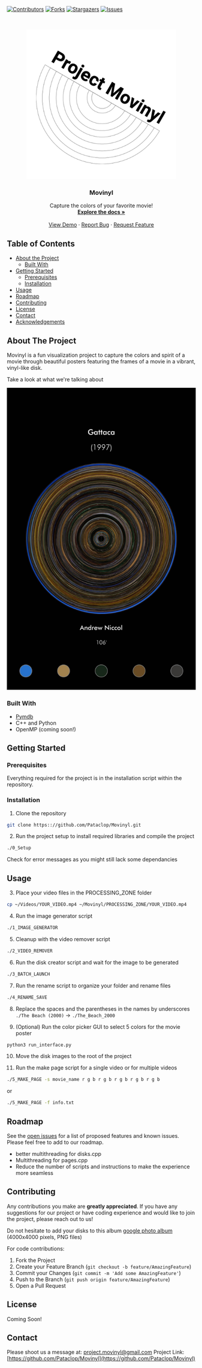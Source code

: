 <!-- PROJECT SHIELDS -->
<!--
*** I'm using markdown "reference style" links for readability.
*** Reference links are enclosed in brackets [ ] instead of parentheses ( ).
*** See the bottom of this document for the declaration of the reference variables
*** for contributors-url, forks-url, etc. This is an optional, concise syntax you may use.
*** https://www.markdownguide.org/basic-syntax/#reference-style-links
-->
[![Contributors][contributors-shield]][contributors-url]
[![Forks][forks-shield]][forks-url]
[![Stargazers][stars-shield]][stars-url]
[![Issues][issues-shield]][issues-url]

<!-- PROJECT LOGO -->
<br />
<p align="center">
  <a href="https://github.com/Pataclop/Movinyl">
    <img src="/logos/movinyl_logo_square_bold.png" alt="Logo" width="400">
  </a>

  <h3 align="center">Movinyl</h3>

  <p align="center">
    Capture the colors of your favorite movie!
    <br />
    <a href="https://github.com/Pataclop/Movinyl"><strong>Explore the docs »</strong></a>
    <br />
    <br />
    <a href="https://github.com/Pataclop/Movinyl">View Demo</a>
    ·
    <a href="https://github.com/Pataclop/Movinyl/issues">Report Bug</a>
    ·
    <a href="https://github.com/Pataclop/Movinyl/issues">Request Feature</a>
  </p>
</p>



<!-- TABLE OF CONTENTS -->
## Table of Contents

* [About the Project](#about-the-project)
  * [Built With](#built-with)
* [Getting Started](#getting-started)
  * [Prerequisites](#prerequisites)
  * [Installation](#installation)
* [Usage](#usage)
* [Roadmap](#roadmap)
* [Contributing](#contributing)
* [License](#license)
* [Contact](#contact)
* [Acknowledgements](#acknowledgements)



<!-- ABOUT THE PROJECT -->
## About The Project

Movinyl is a fun visualization project to capture the colors and spirit of a movie through beautiful posters featuring the frames of a movie in a vibrant, vinyl-like disk.

Take a look at what we're talking about
 
![Example Result](https://github.com/Pataclop/Movinyl/blob/master/example_img/3.jpg)


### Built With
* [Pymdb](https://github.com/dannyarcher/pymdb)
* C++ and Python
* OpenMP (coming soon!)

<!-- GETTING STARTED -->
## Getting Started

### Prerequisites

Everything required for the project is in the installation script within the repository.

### Installation


1. Clone the repository
```sh
git clone https:://github.com/Pataclop/Movinyl.git
```
2. Run the project setup to install required libraries and compile the project
```sh
./0_Setup
```
Check for error messages as you might still lack some dependancies
<!-- USAGE EXAMPLES -->
## Usage

3. Place your video files in the PROCESSING_ZONE folder
```sh
cp ~/Videos/YOUR_VIDEO.mp4 ~/Movinyl/PROCESSING_ZONE/YOUR_VIDEO.mp4
```
4. Run the image generator script
```sh
./1_IMAGE_GENERATOR
```
5. Cleanup with the video remover script
```sh
./2_VIDEO_REMOVER
```
6. Run the disk creator script and wait for the image to be generated
```sh
./3_BATCH_LAUNCH
```
7. Run the rename script to organize your folder and rename files
```sh
./4_RENAME_SAVE
```
8. Replace the spaces and the parentheses in the names by underscores 
```./The Beach (2000)``` -> ```./The_Beach_2000```

9. (Optional) Run the color picker GUI to select 5 colors for the movie poster

```sh
python3 run_interface.py
```
10. Move the disk images to the root of the project

11. Run the make page script for a single video or for multiple videos 
```sh
./5_MAKE_PAGE -s movie_name r g b r g b r g b r g b r g b
```
or
```sh
./5_MAKE_PAGE -f info.txt
```

<!-- ROADMAP -->
## Roadmap

See the [open issues](https://github.com/Pataclop/Movinyl/issues) for a list of proposed features and known issues. Please feel free to add to our roadmap. 

* better multithreading for disks.cpp
* Multithreading for pages.cpp
* Reduce the number of scripts and instructions to make the experience more seamless

<!-- CONTRIBUTING -->
## Contributing

Any contributions you make are **greatly appreciated**. If you have any suggestions for our project or have coding experience and would like to join the project, please reach out to us!

Do not hesitate to add your disks to this album 
[google photo album](https://photos.app.goo.gl/TtnD8yMPEKirk46R6)
(4000x4000 pixels, PNG files)


For code contributions: 

1. Fork the Project
2. Create your Feature Branch (`git checkout -b feature/AmazingFeature`)
3. Commit your Changes (`git commit -m 'Add some AmazingFeature'`)
4. Push to the Branch (`git push origin feature/AmazingFeature`)
5. Open a Pull Request

<!-- LICENSE -->
## License

Coming Soon!

<!-- CONTACT -->
## Contact

Please shoot us a message at: project.movinyl@gmail.com
Project Link: [https://github.com/Pataclop/Movinyl](https://github.com/Pataclop/Movinyl)


<!-- MARKDOWN LINKS & IMAGES -->
<!-- https://www.markdownguide.org/basic-syntax/#reference-style-links -->
[contributors-shield]: https://img.shields.io/github/contributors/Pataclop/Movinyl.svg?style=flat-square
[contributors-url]: https://github.com/Pataclop/Movinyl/graphs/contributors
[forks-shield]: https://img.shields.io/github/forks/Pataclop/Movinyl.svg?style=flat-square
[forks-url]: https://github.com/Pataclop/Movinyl/network/members
[stars-shield]: https://img.shields.io/github/stars/Pataclop/Movinyl.svg?style=flat-square
[stars-url]: https://github.com/Pataclop/Movinyl/stargazers
[issues-shield]: https://img.shields.io/github/issues/Pataclop/Movinyl.svg?style=flat-square
[issues-url]: https://github.com/Pataclop/Movinyl/issues
[license-shield]: https://img.shields.io/github/license/Pataclop/Movinyl.svg?style=flat-square
[license-url]: https://github.com/Pataclop/Movinyl/blob/master/LICENSE.txt
